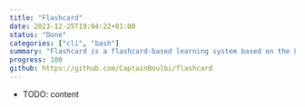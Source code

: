 ```yaml
---
title: "Flashcard"
date: 2023-12-25T19:04:22+01:00
status: "Done"
categories: ["cli", "bash"]
summary: "Flashcard is a flashcard-based learning system based on the Leitner system and inspired by the Anki application."
progress: 100
github: https://github.com/CaptainBoulbi/flashcard
---
```


- TODO: content
